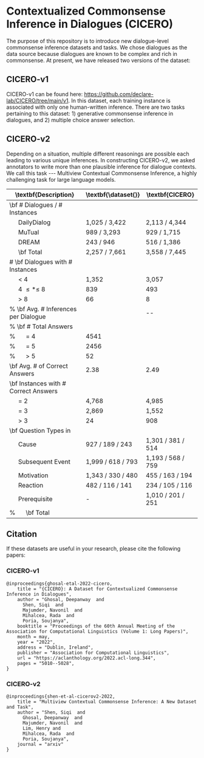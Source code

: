 # Contextualized Commonsense Inference in Dialogues (CICERO)

The purpose of this repository is to introduce new dialogue-level commonsense inference datasets and tasks. We chose dialogues as the data source because dialogues are known to be complex and rich in commonsense. At present, we have released two versions of the dataset:

## CICERO-v1

CICERO-v1 can be found here: https://github.com/declare-lab/CICERO/tree/main/v1.
In this dataset, each training instance is associated with only one human-written inference. There are two tasks pertaining to this dataset: 1) generative commonsense inference in dialogues, and 2) multiple choice answer selection.

## CICERO-v2

Depending on a situation, multiple different reasonings are possible each leading to various unique inferences. In constructing CICERO-v2, we asked annotators to write more than one plausible inference for dialogue contexts. We call this task --- Multiview Contextual Commonsense Inference, a highly challenging task for large language models.

| \textbf{Description}                  | \textbf{\dataset{}} | \textbf{CICERO}   |
|---------------------------------------|---------------------|-------------------|
| \bf \# Dialogues / \# Instances       |                     |                   |
| $\quad$ DailyDialog                   | 1,025 / 3,422       | 2,113 / 4,344     |
| $\quad$ MuTual                        | 989 / 3,293         | 929 / 1,715       |
| $\quad$ DREAM                         | 243 / 946           | 516 / 1,386       |
| $\quad$ \bf Total                     | 2,257 / 7,661       | 3,558 / 7,445     |
| \# \bf Dialogues with \# Instances    |                     |                   |
| $\quad$ $<$ 4                         | 1,352               | 3,057             |
| $\quad$ 4 $\leq * \leq$ 8             | 839                 | 493               |
| $\quad$ $>$ 8                         | 66                  | 8                 |
| % \bf Avg. \# Inferences per Dialogue |                     | --                |
| % \bf \# Total Answers                |                     |                   |
| % $\quad$ $=$ 4                       | 4541                |                   |
| % $\quad$ $=$ 5                       | 2456                |                   |
| % $\quad$ $>$ 5                       | 52                  |                   |
| \bf Avg. \# of Correct Answers        | 2.38                | 2.49              |
| \bf Instances with \# Correct Answers |                     |                   |
| $\quad$ $=$ 2                         | 4,768               | 4,985             |
| $\quad$ $=$ 3                         | 2,869               | 1,552             |
| $\quad$ $>$ 3                         | 24                  | 908               |
| \bf Question Types in                 |
| $\quad$ Cause                         | 927 / 189 / 243     | 1,301 / 381 / 514 |
| $\quad$ Subsequent Event              | 1,999 / 618 / 793   | 1,193 / 568 / 759 |
| $\quad$ Motivation                    | 1,343 / 330 / 480   | 455 / 163 / 194   |
| $\quad$ Reaction                      | 482 / 116 / 141     | 234 / 105 / 116   |
| $\quad$ Prerequisite                  | -                   | 1,010 / 201 / 251 |
| % $\quad$ \bf Total                   |                     |                   |

## Citation

If these datasets are useful in your research, please cite the following papers:

### CICERO-v1

```
@inproceedings{ghosal-etal-2022-cicero,
    title = "{CICERO}: A Dataset for Contextualized Commonsense Inference in Dialogues",
    author = "Ghosal, Deepanway  and
      Shen, Siqi  and
      Majumder, Navonil  and
      Mihalcea, Rada  and
      Poria, Soujanya",
    booktitle = "Proceedings of the 60th Annual Meeting of the Association for Computational Linguistics (Volume 1: Long Papers)",
    month = may,
    year = "2022",
    address = "Dublin, Ireland",
    publisher = "Association for Computational Linguistics",
    url = "https://aclanthology.org/2022.acl-long.344",
    pages = "5010--5028",
}
```

### CICERO-v2

```
@inproceedings{shen-et-al-cicerov2-2022,
    title = "Multiview Contextual Commonsense Inference: A New Dataset and Task",
    author = "Shen, Siqi  and 
      Ghosal, Deepanway  and
      Majumder, Navonil  and
      Lim, Henry and
      Mihalcea, Rada  and
      Poria, Soujanya",
    journal = "arxiv"
}
```
